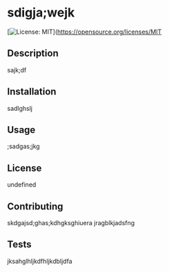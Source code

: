 # sdigja;wejk
[![License: MIT](https://img.shields.io/badge/License-MIT-yellow.svg)](https://opensource.org/licenses/MIT
## Description
sajk;df
## Installation
sadlghslj
## Usage
;sadgas;jkg
## License
undefined
## Contributing
skdgajsd;ghas;kdhgksghiuera jragblkjadsfng
## Tests
jksahglhljkdfhljkdbljdfa
